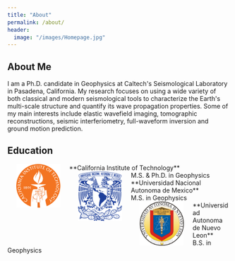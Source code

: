 ```yaml
---
title: "About"
permalink: /about/
header:
  image: "/images/Homepage.jpg"
---
```

## About Me
I am a Ph.D. candidate in Geophysics at Caltech's Seismological Laboratory in Pasadena, California. My research focuses on using a wide variety of both classical and modern seismological tools to characterize the Earth's multi-scale structure and quantify its wave propagation properties. Some of my main interests include elastic wavefield imaging, tomographic reconstructions, seismic interferiometry, full-waveform inversion and ground motion prediction.

## Education
<img src="/images/CALTECH_LOGO.png" align="left" width="100" hspace="20">
**California Institute of Technology**
<br>
M.S. & Ph.D. in Geophysics
<img src="/images/UNAM_LOGO.png" align="left" width="100" hspace="20" />
**Universidad Nacional Autonoma de Mexico**
<br>
M.S. in Geophysics
<img src="/images/UANL_LOGO.png" align="left" width="100" hspace="20" />
**Universidad Autonoma de Nuevo Leon**
<br>
B.S. in Geophysics

